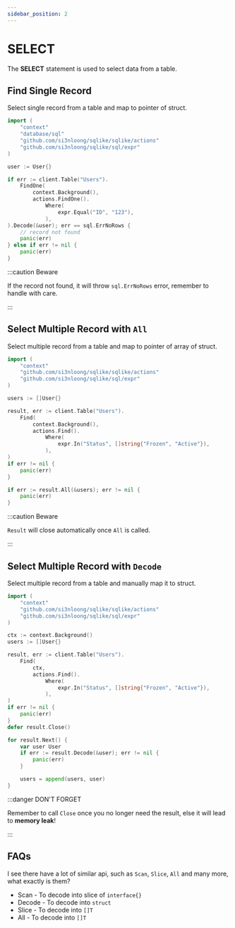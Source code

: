 ```yaml
---
sidebar_position: 2
---
```


# SELECT

The **SELECT** statement is used to select data from a table.

## Find Single Record

Select single record from a table and map to pointer of struct.

```go
import (
    "context"
    "database/sql"
    "github.com/si3nloong/sqlike/sqlike/actions"
    "github.com/si3nloong/sqlike/sql/expr"
)

user := User{}

if err := client.Table("Users").
    FindOne(
        context.Background(),
        actions.FindOne().
            Where(
                expr.Equal("ID", "123"),
            ),
).Decode(&user); err == sql.ErrNoRows {
    // record not found
    panic(err)
} else if err != nil {
    panic(err)
}
```

:::caution Beware

If the record not found, it will throw `sql.ErrNoRows` error, remember to handle with care.

:::

## Select Multiple Record with `All`

Select multiple record from a table and map to pointer of array of struct.

```go
import (
    "context"
    "github.com/si3nloong/sqlike/sqlike/actions"
    "github.com/si3nloong/sqlike/sql/expr"
)

users := []User{}

result, err := client.Table("Users").
    Find(
        context.Background(),
        actions.Find().
            Where(
                expr.In("Status", []string{"Frozen", "Active"}),
            ),
)
if err != nil {
    panic(err)
}

if err := result.All(&users); err != nil {
    panic(err)
}
```

:::caution Beware

`Result` will close automatically once `All` is called.

:::

## Select Multiple Record with `Decode`

Select multiple record from a table and manually map it to struct.

```go
import (
    "context"
    "github.com/si3nloong/sqlike/sqlike/actions"
    "github.com/si3nloong/sqlike/sql/expr"
)

ctx := context.Background()
users := []User{}

result, err := client.Table("Users").
    Find(
        ctx,
        actions.Find().
            Where(
                expr.In("Status", []string{"Frozen", "Active"}),
            ),
)
if err != nil {
    panic(err)
}
defer result.Close()

for result.Next() {
    var user User
    if err := result.Decode(&user); err != nil {
        panic(err)
    }

    users = append(users, user)
}
```

:::danger DON'T FORGET

Remember to call `Close` once you no longer need the result, else it will lead to **memory leak**!

:::

## FAQs

I see there have a lot of similar api, such as `Scan`, `Slice`, `All` and many more, what exactly is them?

- Scan - To decode into slice of `interface{}`
- Decode - To decode into `struct`
- Slice - To decode into `[]T`
- All - To decode into `[]T`
